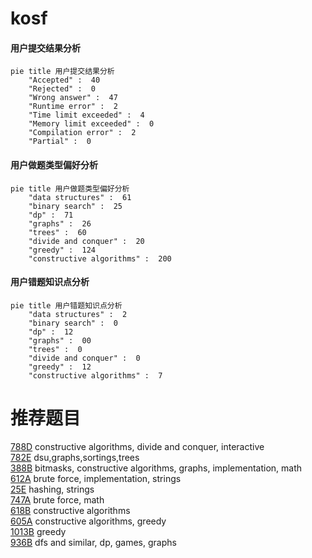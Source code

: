 # kosf

<!-- tabs:start -->



#### **用户提交结果分析**

```mermaid
pie title 用户提交结果分析
    "Accepted" :  40
    "Rejected" :  0
    "Wrong answer" :  47
    "Runtime error" :  2
    "Time limit exceeded" :  4
    "Memory limit exceeded" :  0
    "Compilation error" :  2
    "Partial" :  0
```

#### **用户做题类型偏好分析**

```mermaid
pie title 用户做题类型偏好分析
    "data structures" :  61
    "binary search" :  25
    "dp" :  71
    "graphs" :  26
    "trees" :  60
    "divide and conquer" :  20
    "greedy" :  124
    "constructive algorithms" :  200
```
#### **用户错题知识点分析**

```mermaid
pie title 用户错题知识点分析
    "data structures" :  2
    "binary search" :  0
    "dp" :  12
    "graphs" :  00
    "trees" :  0
    "divide and conquer" :  0
    "greedy" :  12
    "constructive algorithms" :  7
```



<!-- tabs:end -->
# 推荐题目
[788D](https://codeforces.com/contest/788/problem/D)		constructive algorithms,
                        divide and conquer,
                        interactive		  
[782E](https://codeforces.com/contest/782/problem/E)		dsu,graphs,sortings,trees		  
[388B](https://codeforces.com/contest/388/problem/B)		bitmasks,
                        constructive algorithms,
                        graphs,
                        implementation,
                        math		  
[612A](https://codeforces.com/contest/612/problem/A)		brute force,
                        implementation,
                        strings		  
[25E](https://codeforces.com/contest/25/problem/E)		hashing,
                        strings		  
[747A](https://codeforces.com/contest/747/problem/A)		brute force,
                        math		  
[618B](https://codeforces.com/contest/618/problem/B)		constructive algorithms		  
[605A](https://codeforces.com/contest/605/problem/A)		constructive algorithms,
                        greedy		  
[1013B](https://codeforces.com/contest/1013/problem/B)		greedy		  
[936B](https://codeforces.com/contest/936/problem/B)		dfs and similar,
                        dp,
                        games,
                        graphs		  
